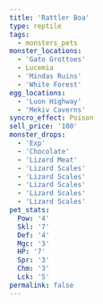 ```yaml
---
title: 'Rattler Boa'
type: reptile
tags:
  - monsters_pets
monster_locations:
  - 'Gato Grottoes'
  - Lucemia
  - 'Mindas Ruins'
  - 'White Forest'
egg_locations:
  - 'Luon Highway'
  - 'Mekiv Caverns'
syncro_effect: Poison
sell_price: '100'
monster_drops:
  - 'Exp'
  - 'Chocolate'
  - 'Lizard Meat'
  - 'Lizard Scales'
  - 'Lizard Scales'
  - 'Lizard Scales'
  - 'Lizard Scales'
  - 'Lizard Scales'
pet_stats:
  Pow: '4'
  Skl: '7'
  Def: '4'
  Mgc: '3'
  HP: '7'
  Spr: '3'
  Chm: '3'
  Lck: '5'
permalink: false
---
```

